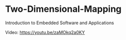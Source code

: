 # Two-Dimensional-Mapping
Introduction to Embedded Software and Applications

Video: https://youtu.be/zaMOkq2a0KY

